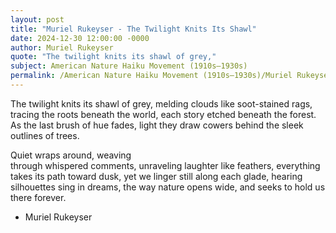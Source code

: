 ```yaml
---
layout: post
title: "Muriel Rukeyser - The Twilight Knits Its Shawl"
date: 2024-12-30 12:00:00 -0000
author: Muriel Rukeyser
quote: "The twilight knits its shawl of grey,"
subject: American Nature Haiku Movement (1910s–1930s)
permalink: /American Nature Haiku Movement (1910s–1930s)/Muriel Rukeyser/Muriel Rukeyser - The Twilight Knits Its Shawl
---
```


The twilight knits its shawl of grey,
     melding clouds like soot-stained rags,
        tracing the roots beneath the world,
each story etched beneath the forest.
As the last brush of hue fades,
light they draw cowers behind
   the sleek outlines of trees.

Quiet wraps around, weaving  
          through whispered comments,
      unraveling laughter like feathers,
everything takes its path toward dusk,
yet we linger still along each glade,
hearing silhouettes sing in dreams,
   the way nature opens wide,
and seeks to hold us there forever.


- Muriel Rukeyser
